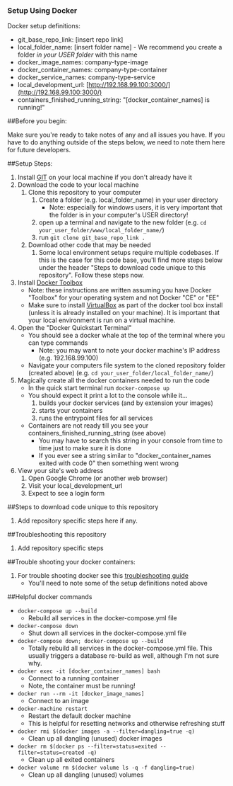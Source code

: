### Setup Using Docker

Docker setup definitions:

- git_base_repo_link: [insert repo link]
- local_folder_name: [insert folder name] - We recommend you create a folder *in your USER folder* with this name
- docker_image_names: company-type-image
- docker_container_names: company-type-container
- docker_service_names: company-type-service
- local_development_url:  [http://192.168.99.100:3000/](http://192.168.99.100:3000/)
- containers_finished_running_string: "[docker_container_names] is running!"

##Before you begin:

Make sure you're ready to take notes of any and all issues you have. If you have to do anything outside of the steps below, we need to note them here for future developers.

##Setup Steps:

1. Install [GIT](https://git-scm.com/book/en/v2/Getting-Started-Installing-Git) on your local machine if you don't already have it
1. Download the code to your local machine
    1. Clone this repository to your computer
        1. Create a folder (e.g. local_folder_name) in your user directory
            - Note: especially for windows users, it is very important that the folder is in your computer's USER directory!
        1. open up a terminal and navigate to the new folder (e.g. `cd your_user_folder/www/local_folder_name/`)
        1. run `git clone git_base_repo_link .`
    1. Download other code that may be needed
        1. Some local environment setups require multiple codebases. If this is the case for this code base, you'll find more steps below under the header "Steps to download code unique to this repository". Follow these steps now.
1. Install [Docker Toolbox](https://docs.docker.com/engine/installation/)
    - Note: these instructions are written assuming you have Docker "Toolbox" for your operating system and not Docker "CE" or "EE"
    - Make sure to install [VirtualBox](https://www.virtualbox.org/wiki/Downloads) as part of the docker tool box install (unless it is already installed on your machine). It is important that your local environment is run on a virtual machine.
1. Open the "Docker Quickstart Terminal"
    - You should see a docker whale at the top of the terminal where you can type commands
        - Note: you may want to note your docker machine's IP address (e.g. 192.168.99.100)
    - Navigate your computers file system to the cloned repository folder (created above) (e.g. `cd your_user_folder/local_folder_name/`)
1. Magically create all the docker containers needed to run the code
    - In the quick start terminal run `docker-compose up`
    - You should expect it print a lot to the console while it...
        1. builds your docker services (and by extension your images)
        1. starts your containers
        1. runs the entrypoint files for all services
    - Containers are not ready till you see your containers_finished_running_string (see above)
        - You may have to search this string in your console from time to time just to make sure it is done
        - If you ever see a string similar to "docker_container_names exited with code 0" then something went wrong
1. View your site's web address
    1. Open Google Chrome (or another web browser)
    1. Visit your local_development_url
    1. Expect to see a login form

##Steps to download code unique to this repository

1. Add repository specific steps here if any.

##Troubleshooting this repository

1. Add repository specific steps

##Trouble shooting your docker containers:

1. For trouble shooting docker see this [troubleshooting guide](https://github.com/bbuie/code_snipits/wiki/Docker-Trouble-Shooting)
    - You'll need to note some of the setup definitions noted above

##Helpful docker commands

- `docker-compose up --build`
    - Rebuild all services in the docker-compose.yml file
- `docker-compose down`
    - Shut down all services in the docker-compose.yml file
- `docker-compose down; docker-compose up --build`
    - Totally rebuild all services in the docker-compose.yml file. This usually triggers a database re-build as well, although I'm not sure why.
- `docker exec -it [docker_container_names] bash`
    - Connect to a running container
    - Note, the container must be running!
- `docker run --rm -it [docker_image_names]`
    - Connect to an image
- `docker-machine restart`
    - Restart the default docker machine
    - This is helpful for resetting networks and otherwise refreshing stuff
- `docker rmi $(docker images -a --filter=dangling=true -q)`
    - Clean up all dangling (unused) docker images
- `docker rm $(docker ps --filter=status=exited --filter=status=created -q)`
    - Clean up all exited containers
- `docker volume rm $(docker volume ls -q -f dangling=true)`
    - Clean up all dangling (unused) volumes